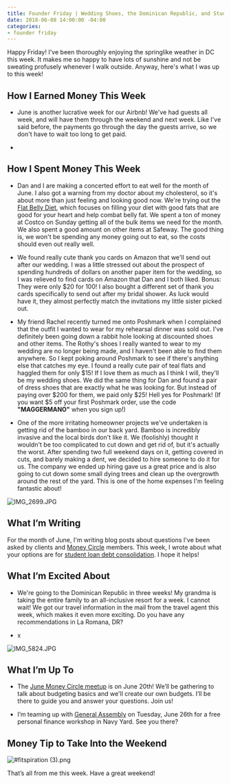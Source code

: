 ```yaml
---
title: Founder Friday | Wedding Shoes, the Dominican Republic, and Student Loan Consolidation
date: 2018-06-08 14:00:00 -04:00
categories:
- founder friday
---
```


Happy Friday! I've been thoroughly enjoying the springlike weather in DC this week. It makes me so happy to have lots of sunshine and not be sweating profusely whenever I walk outside. Anyway, here's what I was up to this week!

## How I Earned Money This Week

* June is another lucrative week for our Airbnb! We've had guests all week, and will have them through the weekend and next week. Like I've said before, the payments go through the day the guests arrive, so we don't have to wait too long to get paid.

* 

## How I Spent Money This Week

* Dan and I are making a concerted effort to eat well for the month of June. I also got a warning from my doctor about my cholesterol, so it's about more than just feeling and looking good now. We're trying out the [Flat Belly Diet](https://www.amazon.com/Flat-Belly-Diet-Liz-Vaccariello/dp/1250013356), which focuses on filling your diet with good fats that are good for your heart and help combat belly fat. We spent a ton of money at Costco on Sunday getting all of the bulk items we need for the month. We also spent a good amount on other items at Safeway. The good thing is, we won't be spending any money going out to eat, so the costs should even out really well.

* We found really cute thank you cards on Amazon that we'll send out after our wedding. I was a little stressed out about the prospect of spending hundreds of dollars on another paper item for the wedding, so I was relieved to find cards on Amazon that Dan and I both liked. Bonus: They were only $20 for 100! I also bought a different set of thank you cards specifically to send out after my bridal shower. As luck would have it, they almost perfectly match the invitations my little sister picked out.

* My friend Rachel recently turned me onto Poshmark when I complained that the outfit I wanted to wear for my rehearsal dinner was sold out. I've definitely been going down a rabbit hole looking at discounted shoes and other items. The Rothy's shoes I really wanted to wear to my wedding are no longer being made, and I haven't been able to find them anywhere. So I kept poking around Poshmark to see if there's anything else that catches my eye. I found a really cute pair of teal flats and haggled them for only $15! If I love them as much as I think I will, they'll be my wedding shoes. We did the same thing for Dan and found a pair of dress shoes that are exactly what he was looking for. But instead of paying over $200 for them, we paid only $25! Hell yes for Poshmark! (If you want $5 off your first Poshmark order, use the code **"MAGGERMANO"** when you sign up!)

* One of the more irritating homeowner projects we've undertaken is getting rid of the bamboo in our back yard. Bamboo is incredibly invasive and the local birds don't like it. We (foolishly) thought it wouldn't be too complicated to cut down and get rid of, but it's actually the worst. After spending two full weekend days on it, getting covered in cuts, and barely making a dent, we decided to hire someone to do it for us. The company we ended up hiring gave us a great price and is also going to cut down some small dying trees and clean up the overgrowth around the rest of the yard. This is one of the home expenses I'm feeling fantastic about!

![IMG_2699.JPG](/uploads/IMG_2699.JPG)

## What I’m Writing

For the month of June, I'm writing blog posts about questions I've been asked by clients and [Money Circle](https://www.maggiegermano.com/moneycircle/) members. This week, I wrote about what your options are for [student loan debt consolidation](https://www.maggiegermano.com/blog/what-are-my-options-for-student-loan-consolidation/). I hope it helps!

## What I’m Excited About

* We're going to the Dominican Republic in three weeks! My grandma is taking the entire family to an all-inclusive resort for a week. I cannot wait! We got our travel information in the mail from the travel agent this week, which makes it even more exciting. Do you have any recommendations in La Romana, DR?

* x

![IMG_5824.JPG](/uploads/IMG_5824.JPG)

## What I’m Up To

* The [June Money Circle meetup](https://www.maggiegermano.com/events/how-to-make-a-budget/) is on June 20th! We’ll be gathering to talk about budgeting basics and we'll create our own budgets. I’ll be there to guide you and answer your questions. Join us!

* I’m teaming up with [General Assembly](https://generalassemb.ly/education/mo-money-mo-worries-get-financially-savvy-in-2018/washington-dc/49127) on Tuesday, June 26th for a free personal finance workshop in Navy Yard. See you there?

## Money Tip to Take Into the Weekend

![#fitspiration (3).png](/uploads/%23fitspiration%20(3).png)

That’s all from me this week. Have a great weekend!